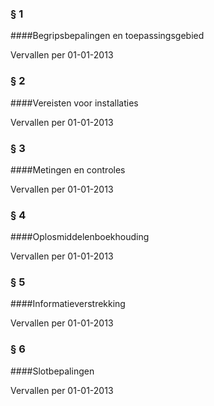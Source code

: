 <meta http-equiv='Content-Type' content='text/html; charset=utf-8' />

### §  1  

####Begripsbepalingen en toepassingsgebied

Vervallen per 01-01-2013 

### §  2  

####Vereisten voor installaties

Vervallen per 01-01-2013 

### §  3  

####Metingen en controles

Vervallen per 01-01-2013 

### §  4  

####Oplosmiddelenboekhouding

Vervallen per 01-01-2013 

### §  5  

####Informatieverstrekking

Vervallen per 01-01-2013 

### §  6  

####Slotbepalingen

Vervallen per 01-01-2013 

